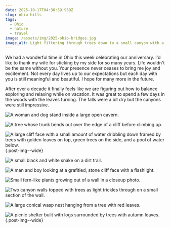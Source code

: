 ```yaml
---
date: 2025-10-17T04:38:59.939Z
slug: ohio-hills
tags:
  - Ohio
  - nature
  - travel
image: /assets/img/2025-ohio-bridges.jpg
image_alt: Light filtering through trees down to a small canyon with a stream and an artistic cement bridge on pillars as a longer bridge stretches above.
---
```


We had a wonderful time in Ohio this week celebrating our anniversary.
I'd like to thank my wife for sticking by my side for so many years.
Life wouldn't be the same without you.
Your presence never ceases to bring me joy and excitement.
Not every day lives up to our expectations but each day with you is still meaningful and beautiful.
I hope for many more in the future.

After over a decade it finally feels like we are figuring out how to balance exploring and relaxing while on vacation.
It was great to spend a few days in the woods with the leaves turning.
The falls were a bit dry but the canyons were still impressive.

![A woman and dog stand inside a large open cavern.](/assets/img/2025-ohio-ash.jpg)

![A tree whose trunk bends out over the edge of a cliff before climbing up.](/assets/img/2025-ohio-tree.jpg "I was amazed by how these trees managed to rise on the edge of these cliffs.")

![A large cliff face with a small amount of water dribbling down framed by trees with golden leaves on top, green trees on the side, and a pool of water below.](/assets/img/2025-ohio-falls.jpg "This was apparently the highest volume falls in the park."){.post-img--wide}

![A small black and white snake on a dirt trail.](/assets/img/2025-ohio-snake.jpg "A [Gray Ratsnake](https://ohiodnr.gov/discover-and-learn/animals/reptiles-amphibians/gray-ratsnake) who was hanging out on the trail.")

![A man and boy looking at a grafitied, stone cliff face with a flashlight.](/assets/img/2025-ohio-cave-explorers.jpg "Our friends exploring the cave walls.")

![Small fern-like plants growing out of a wall in a closeup photo.](/assets/img/2025-ohio-cave-wall.jpg)

![Two canyon walls topped with trees as light trickles through on a small section of the wall.](/assets/img/2025-ohio-canyon.jpg "I loved the light playing on the canyon walls.")

![A large conical wasp nest hanging from a tree with red leaves.](/assets/img/2025-ohio-nest.jpg)

![A picnic shelter built with logs surrounded by trees with autumn leaves.](/assets/img/2025-ohio-picnic.jpg){.post-img--wide}
